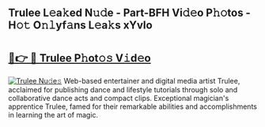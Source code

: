 ## Trulee L𝚎a𝚔ed N𝚞𝚍e - Part-BFH Vi𝚍𝚎o P𝚑𝚘tos - H𝚘𝚝 O𝚗𝚕yf𝚊ns L𝚎a𝚔s xYvIo

# <h2><a href="http://kfcwgx.oniu.top/?m=Trulee">🔗👉 🔴 Trulee P𝚑ot𝚘𝚜 V𝚒d𝚎o</a></h2>

[![Trulee Nu𝚍e𝚜](https://i.imgur.com/0qMVB7G.gif)](http://kfcwgx.oniu.top/?m=Trulee)
Web-based entertainer and digital media artist Trulee, acclaimed for publishing dance and lifestyle tutorials through solo and collaborative dance acts and compact clips. Exceptional magician's apprentice Trulee, famed for their remarkable abilities and accomplishments in learning the art of magic.  
